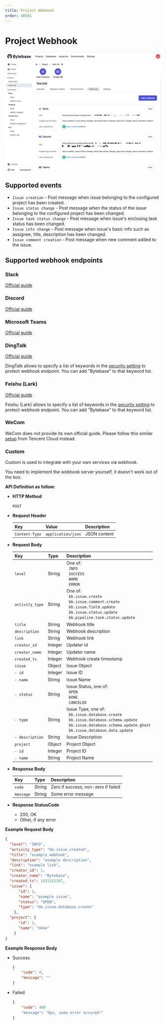 ```yaml
---
title: Project Webhook
order: 40501
---
```


# Project Webhook

![project-webhook-configure](/static/docs-assets/project-webhook-configure.png)

## Supported events

* `Issue creation` - Post message when issue belonging to the configured project has been created.
* `Issue status change` - Post message when the status of the issue belonging to the configured project has been changed.
* `Issue task status change` - Post message when issue's enclosing task status has been changed.
* `Issue info change` - Post message when issue's basic info such as assignee, title, description has been changed.
* `Issue comment creation` - Post message when new comment added to the issue.

## Supported webhook endpoints

### Slack

[Official guide](https://api.slack.com/messaging/webhooks)

### Discord

[Official guide](https://support.discord.com/hc/en-us/articles/228383668-Intro-to-Webhooks)

### Microsoft Teams

[Official guide](https://docs.microsoft.com/en-us/microsoftteams/platform/webhooks-and-connectors/how-to/add-incoming-webhook)

### DingTalk

[Official guide](https://developers.dingtalk.com/document/robots/custom-robot-access)

<hint-block type="info">

DingTalk allows to specify a list of keywords in the [security setting](https://developers.dingtalk.com/document/robots/customize-robot-security-settings) to protect webhook endpoint. You can add "Bytebase" to that keyword list.

</hint-block>

### Feishu (Lark)

[Official guide](https://www.feishu.cn/hc/zh-CN/articles/360024984973)

<hint-block type="info">

Feishu (Lark) allows to specify a list of keywords in the [security setting](https://www.feishu.cn/hc/zh-CN/articles/360024984973#lineguid-RahdJr) to protect webhook endpoint. You can add "Bytebase" to that keyword list.

</hint-block>

### WeCom

WeCom does not provide its own official guide. Please follow this similar [setup](https://intl.cloud.tencent.com/zh/document/product/614/39581) from Tencent Cloud instead.

### Custom

Custom is used to integrate with your own services via webhook.

<hint-block type="info">

You need to implement the webhook server yourself, it doesn't work out of the box.

</hint-block>

**API Definition as follow:**

- **HTTP Method**

  `POST`

- **Request Header**

  | Key            | Value              | Description  |
  | -------------- | ------------------ | ------------ |
  | `Content-Type` | `application/json` | JSON content |

- **Request Body**

  | Key          | Type            | Description  |
  | ------------ | ---------------- | ------------ |
  | `level` | String | One of: <br/>&nbsp;&nbsp;`INFO`<br/>&nbsp;&nbsp;`SUCCESS`<br/>&nbsp;&nbsp;`WARN`<br/>&nbsp;&nbsp;`ERROR` |
  | `activity_type` | String | One of: <br/>&nbsp;&nbsp;`bb.issue.create`<br/>&nbsp;&nbsp;`bb.issue.comment.create`<br/>&nbsp;&nbsp;`bb.issue.field.update`<br/>&nbsp;&nbsp;`bb.issue.status.update`<br/>&nbsp;&nbsp;`bb.pipeline.task.status.update`  |
  | `title` | String | Webhook title |
  | `description` | String | Webhook description |
  | `link` | String | Webhook link |
  | `creator_id` | Integer  | Updater id |
  | `creator_name` | Integer  | Updater name |
  | `created_ts` | Integer  | Webhook create timestamp |
  | `issue` | Object  | Issue Object |
  | `- id` | Integer  | Issue ID |
  | `- name` | String  | Issue Name |
  | `- status` | String  | Issue Status, one of: <br/>&nbsp;&nbsp;`OPEN`<br/>&nbsp;&nbsp;`DONE`<br/>&nbsp;&nbsp;`CANCELED`|
  | `- type`   | String  | Issue Type, one of: <br/>&nbsp;&nbsp;`bb.issue.database.create`<br/>&nbsp;&nbsp;`bb.issue.database.schema.update`<br/>&nbsp;&nbsp;`bb.issue.database.schema.update.ghost`<br/>&nbsp;&nbsp;`bb.issue.database.data.update`| 
  | `- description`| String | Issue Description|
  | `project` | Object | Project Object |
  | `- id`    | Integer | Project ID |
  | `- name`  | String  | Project Name |

- **Response Body**

  | Key          | Type            | Description  |
  | ------------ | ---------------- | ------------ |
  | `code` | String | Zero if success, non-zero if failed  |
  | `message` | String |  Some error message   |

- **Response StatusCode**
  - 200, OK
  - Other, if any error

**Example Request Body**
```json
{
  "level": "INFO", 
  "activity_type": "bb.issue.created", 
  "title": "example webhook", 
  "description": "example description",
  "link": "example link",
  "creator_id": 1, 
  "creator_name": "Bytebase", 
  "created_ts": 1651212107,
  "issue": {
      "id": 1,
      "name": "example issue",
      "status": "OPEN",
      "type": "bb.issue.database.create"
    },
  "project": {
      "id": 1,
      "name": "demo"
    }
}
```
**Example Response Body**
- Success
  ```json
  {
      "code": 0,
      "message": ""
  }
  ```
- Failed
  ```json
  {
      "code": 400
      "message": "Ops, some error occured!"
  }
  ```
